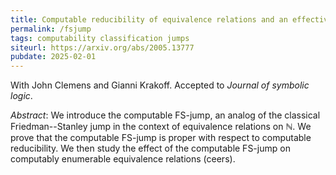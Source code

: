 ```yaml
---
title: Computable reducibility of equivalence relations and an effective jump operator
permalink: /fsjump
tags: computability classification jumps
siteurl: https://arxiv.org/abs/2005.13777
pubdate: 2025-02-01
---
```


With John Clemens and Gianni Krakoff. Accepted to *Journal of symbolic logic*.<!--more-->

*Abstract*: We introduce the computable FS-jump, an analog of the classical Friedman--Stanley jump in the context of equivalence relations on $\mathbb N$. We prove that the computable FS-jump is proper with respect to computable reducibility. We then study the effect of the computable FS-jump on computably enumerable equivalence relations (ceers).